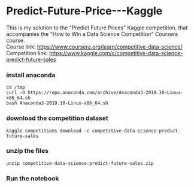 # Predict-Future-Price---Kaggle

This is my solution to the "Predict Future Prices" Kaggle competition, that accompanies the "How to Win a Data Science Competition" Coursera course.  
Course link: https://www.coursera.org/learn/competitive-data-science/  
Competition link: https://www.kaggle.com/c/competitive-data-science-predict-future-sales

### install anaconda
```
cd /tmp
curl -O https://repo.anaconda.com/archive/Anaconda3-2019.10-Linux-x86_64.sh
bash Anaconda3-2019.10-Linux-x86_64.sh
```

### download the competition dataset

`kaggle competitions download -c competitive-data-science-predict-future-sales`

### unzip the files

`unzip competitive-data-science-predict-future-sales.zip`

### Run the notebook
